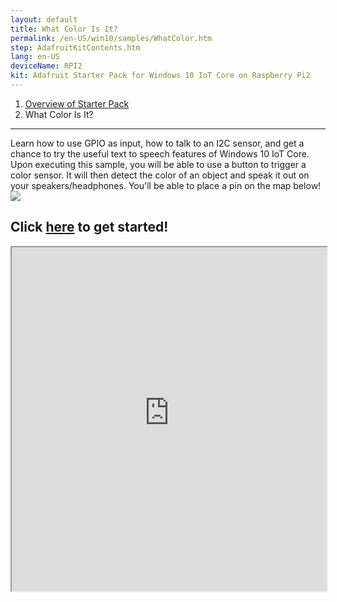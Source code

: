 ```yaml
---
layout: default
title: What Color Is It?
permalink: /en-US/win10/samples/WhatColor.htm
step: AdafruitKitContents.htm
lang: en-US
deviceName: RPI2
kit: Adafruit Starter Pack for Windows 10 IoT Core on Raspberry Pi2
---
```


<ol class="breadcrumb">
  <li><a href="{{site.baseurl}}/{{page.lang}}/AdafruitMakerKit.htm">Overview of Starter Pack</a></li>
  <li class="active">What Color Is It?</li>
</ol>

<hr/>

<div class="row">
    Learn how to use GPIO as input, how to talk to an I2C sensor, and get a chance to try the useful text to speech features of Windows 10 IoT Core.
    <br/>
    Upon executing this sample, you will be able to use a button to trigger a color sensor.
    It will then detect the color of an object and speak it out on your speakers/headphones.
    You'll be able to place a pin on the map below!
</div>

<div class="row projectRow">
  <div class="col-md-6 col-sm-12">
    <img src="{{site.baseurl}}/images/AdafruitStarterPack/WhatColor.JPG">
  </div>
  <div class="col-md-6 col-sm-12">
    <h2 class="text-center maker-kit">Click <a target="_blank" href="http://www.hackster.io/projects/12724?auth_token=8e636fbd9b5bd3c70e5bacdfbf9714e1">here</a> to get started!</h2>
  </div>
</div>

<iframe class="maker-kit" src="https://adafruitsample.azurewebsites.net/cardViewer?lesson=204" width="100%" height="550px" scrolling="no"></iframe>



